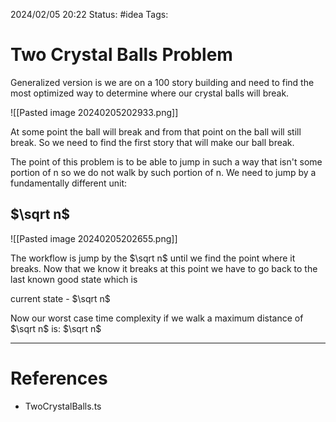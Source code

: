 2024/02/05 20:22
Status: #idea
Tags:

# Two Crystal Balls Problem

Generalized version is we are on a 100 story building and need to find the most optimized way to determine where our crystal balls will break.

![[Pasted image 20240205202933.png]]

At some point the ball will break and from that point on the ball will still break. So we need to find the first story that will make our ball break.

The point of this problem is to be able to jump in such a way that isn't some portion of n so we do not walk by such portion of n. We need to jump by a fundamentally different unit:
## $\sqrt n$

![[Pasted image 20240205202655.png]]

The workflow is jump by the $\sqrt n$ until we find the point where it breaks. Now that we know it breaks at this point we have to go back to the last known good state which is

current state - $\sqrt n$

Now our worst case time complexity if we walk a maximum distance of $\sqrt n$ is:
$\sqrt n$

---
# References

- TwoCrystalBalls.ts